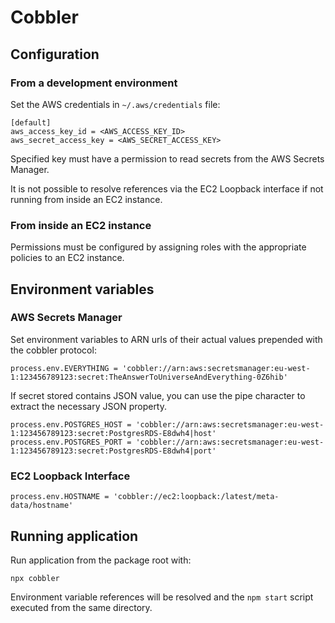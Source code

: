 # Cobbler

## Configuration

### From a development environment

Set the AWS credentials in `~/.aws/credentials` file:

```
[default]
aws_access_key_id = <AWS_ACCESS_KEY_ID>
aws_secret_access_key = <AWS_SECRET_ACCESS_KEY>
```

Specified key must have a permission to read secrets from the AWS Secrets Manager.

It is not possible to resolve references via the EC2 Loopback interface if not running from inside an EC2 instance.

### From inside an EC2 instance

Permissions must be configured by assigning roles with the appropriate policies to an EC2 instance.

## Environment variables

### AWS Secrets Manager

Set environment variables to ARN urls of their actual values prepended with the cobbler protocol:

```
process.env.EVERYTHING = 'cobbler://arn:aws:secretsmanager:eu-west-1:123456789123:secret:TheAnswerToUniverseAndEverything-0Z6hib'
```

If secret stored contains JSON value, you can use the pipe character to extract the necessary JSON property.


```
process.env.POSTGRES_HOST = 'cobbler://arn:aws:secretsmanager:eu-west-1:123456789123:secret:PostgresRDS-E8dwh4|host'
process.env.POSTGRES_PORT = 'cobbler://arn:aws:secretsmanager:eu-west-1:123456789123:secret:PostgresRDS-E8dwh4|port'
```

### EC2 Loopback Interface

```
process.env.HOSTNAME = 'cobbler://ec2:loopback:/latest/meta-data/hostname'
```

## Running application

Run application from the package root with:

```
npx cobbler
```

Environment variable references will be resolved and the `npm start` script executed from the same directory.
